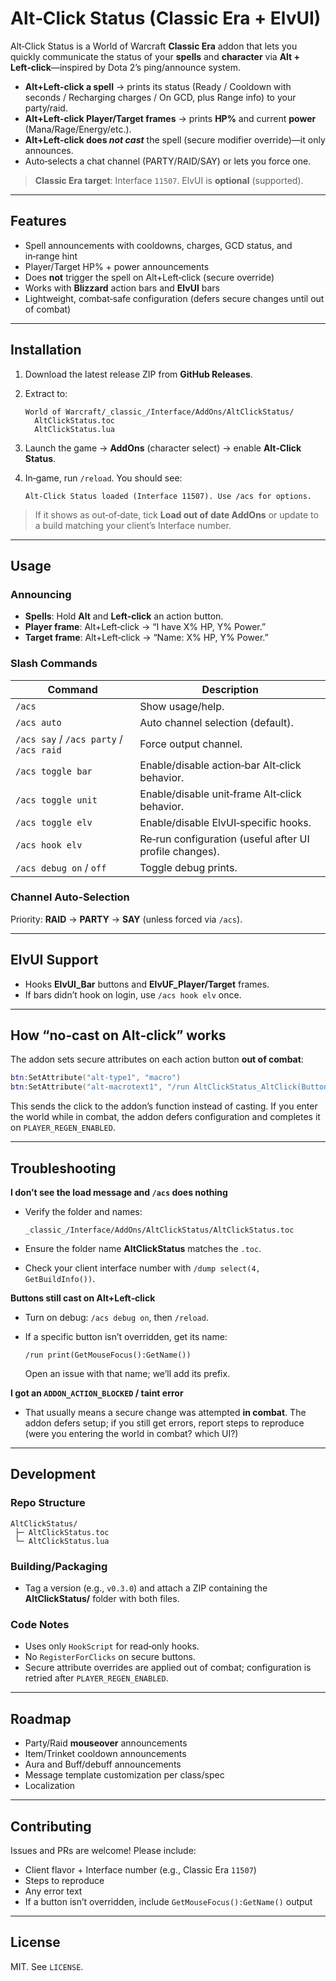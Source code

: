 # Alt‑Click Status (Classic Era + ElvUI)

Alt‑Click Status is a World of Warcraft **Classic Era** addon that lets you quickly communicate the status of your **spells** and **character** via **Alt + Left‑click**—inspired by Dota 2’s ping/announce system.

* **Alt+Left‑click a spell** → prints its status (Ready / Cooldown with seconds / Recharging charges / On GCD, plus Range info) to your party/raid.
* **Alt+Left‑click Player/Target frames** → prints **HP%** and current **power** (Mana/Rage/Energy/etc.).
* **Alt+Left‑click does *not cast*** the spell (secure modifier override)—it only announces.
* Auto‑selects a chat channel (PARTY/RAID/SAY) or lets you force one.

> **Classic Era target**: Interface `11507`. ElvUI is **optional** (supported).

---

## Features

* Spell announcements with cooldowns, charges, GCD status, and in‑range hint
* Player/Target HP% + power announcements
* Does **not** trigger the spell on Alt+Left‑click (secure override)
* Works with **Blizzard** action bars and **ElvUI** bars
* Lightweight, combat‑safe configuration (defers secure changes until out of combat)

---

## Installation

1. Download the latest release ZIP from **GitHub Releases**.
2. Extract to:

   ```
   World of Warcraft/_classic_/Interface/AddOns/AltClickStatus/
     AltClickStatus.toc
     AltClickStatus.lua
   ```
3. Launch the game → **AddOns** (character select) → enable **Alt‑Click Status**.
4. In‑game, run `/reload`. You should see:

   ```
   Alt‑Click Status loaded (Interface 11507). Use /acs for options.
   ```

> If it shows as out‑of‑date, tick **Load out of date AddOns** or update to a build matching your client’s Interface number.

---

## Usage

### Announcing

* **Spells**: Hold **Alt** and **Left‑click** an action button.
* **Player frame**: Alt+Left‑click → “I have X% HP, Y% Power.”
* **Target frame**: Alt+Left‑click → “Name: X% HP, Y% Power.”

### Slash Commands

| Command                                 | Description                                             |
| --------------------------------------- | ------------------------------------------------------- |
| `/acs`                                  | Show usage/help.                                        |
| `/acs auto`                             | Auto channel selection (default).                       |
| `/acs say` / `/acs party` / `/acs raid` | Force output channel.                                   |
| `/acs toggle bar`                       | Enable/disable action‑bar Alt‑click behavior.           |
| `/acs toggle unit`                      | Enable/disable unit‑frame Alt‑click behavior.           |
| `/acs toggle elv`                       | Enable/disable ElvUI‑specific hooks.                    |
| `/acs hook elv`                         | Re‑run configuration (useful after UI profile changes). |
| `/acs debug on` / `off`                 | Toggle debug prints.                                    |

### Channel Auto‑Selection

Priority: **RAID** → **PARTY** → **SAY** (unless forced via `/acs`).

---

## ElvUI Support

* Hooks **ElvUI\_Bar** buttons and **ElvUF\_Player/Target** frames.
* If bars didn’t hook on login, use `/acs hook elv` once.

---

## How “no‑cast on Alt‑click” works

The addon sets secure attributes on each action button **out of combat**:

```lua
btn:SetAttribute("alt-type1", "macro")
btn:SetAttribute("alt-macrotext1", "/run AltClickStatus_AltClick(ButtonName)")
```

This sends the click to the addon’s function instead of casting. If you enter the world while in combat, the addon defers configuration and completes it on `PLAYER_REGEN_ENABLED`.

---

## Troubleshooting

**I don’t see the load message and `/acs` does nothing**

* Verify the folder and names:

  ```
  _classic_/Interface/AddOns/AltClickStatus/AltClickStatus.toc
  ```
* Ensure the folder name **AltClickStatus** matches the `.toc`.
* Check your client interface number with `/dump select(4, GetBuildInfo())`.

**Buttons still cast on Alt+Left‑click**

* Turn on debug: `/acs debug on`, then `/reload`.
* If a specific button isn’t overridden, get its name:

  ```
  /run print(GetMouseFocus():GetName())
  ```

  Open an issue with that name; we’ll add its prefix.

**I got an `ADDON_ACTION_BLOCKED` / taint error**

* That usually means a secure change was attempted **in combat**. The addon defers setup; if you still get errors, report steps to reproduce (were you entering the world in combat? which UI?)

---

## Development

### Repo Structure

```
AltClickStatus/
 ├─ AltClickStatus.toc
 └─ AltClickStatus.lua
```

### Building/Packaging

* Tag a version (e.g., `v0.3.0`) and attach a ZIP containing the **AltClickStatus/** folder with both files.

### Code Notes

* Uses only `HookScript` for read‑only hooks.
* No `RegisterForClicks` on secure buttons.
* Secure attribute overrides are applied out of combat; configuration is retried after `PLAYER_REGEN_ENABLED`.

---

## Roadmap

* Party/Raid **mouseover** announcements
* Item/Trinket cooldown announcements
* Aura and Buff/debuff announcements
* Message template customization per class/spec
* Localization

---

## Contributing

Issues and PRs are welcome! Please include:

* Client flavor + Interface number (e.g., Classic Era `11507`)
* Steps to reproduce
* Any error text
* If a button isn’t overridden, include `GetMouseFocus():GetName()` output

---

## License

MIT. See `LICENSE`.